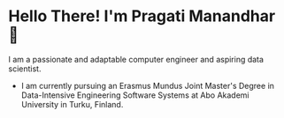 # Hello There! I'm Pragati Manandhar :wave:

I am a passionate and adaptable computer engineer and aspiring data scientist.

* I am currently pursuing an Erasmus Mundus Joint Master's Degree in Data-Intensive Engineering Software Systems at Abo Akademi University in Turku, Finland.

